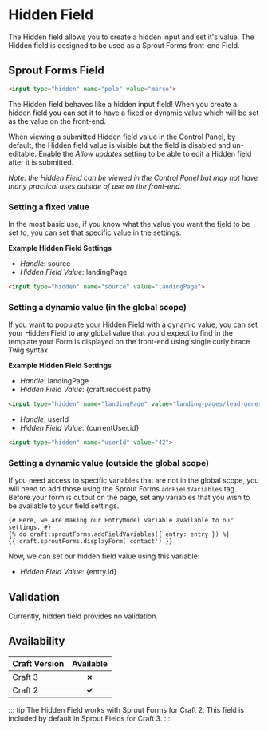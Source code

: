 # Hidden Field

The Hidden field allows you to create a hidden input and set it's value. The Hidden field is designed to be used as a Sprout Forms front-end Field.

## Sprout Forms Field

``` html
<input type="hidden" name="polo" value="marco">
```

The Hidden field behaves like a hidden input field!  When you create a hidden field you can set it to have a fixed or dynamic value which will be set as the value on the front-end.

When viewing a submitted Hidden field value in the Control Panel, by default, the Hidden field value is visible but the field is disabled and un-editable. Enable the _Allow updates_ setting to be able to edit a Hidden field after it is submitted.

_Note: the Hidden Field can be viewed in the Control Panel but may not have many practical uses outside of use on the front-end._

### Setting a fixed value

In the most basic use, if you know what the value you want the field to be set to, you can set that specific value in the settings.

**Example Hidden Field Settings**

- _Handle_: source
- _Hidden Field Value_: landingPage

``` html
<input type="hidden" name="source" value="landingPage">
```

### Setting a dynamic value (in the global scope)

If you want to populate your Hidden Field with a dynamic value, you can set your Hidden Field to any global value that you'd expect to find in the template your Form is displayed on the front-end using single curly brace Twig syntax.

**Example Hidden Field Settings**

- _Handle_: landingPage
- _Hidden Field Value_: {craft.request.path}

``` html
<input type="hidden" name="landingPage" value="landing-pages/lead-generation-form">
```

- _Handle_: userId
- _Hidden Field Value_: {currentUser.id}

``` html
<input type="hidden" name="userId" value="42">
```

### Setting a dynamic value (outside the global scope)

If you need access to specific variables that are not in the global scope, you will need to add those using the Sprout Forms `addFieldVariables` tag. Before your form is output on the page, set any variables that you wish to be available to your field settings.

``` twig
{# Here, we are making our EntryModel variable available to our settings. #}
{% do craft.sproutForms.addFieldVariables({ entry: entry }) %}
{{ craft.sproutForms.displayForm('contact') }}
```

Now, we can set our hidden field value using this variable:

- _Hidden Field Value_: {entry.id}

## Validation

Currently, hidden field provides no validation.

## Availability

| Craft Version | Available |
|:------------- |:---------:|
| Craft 3       | **✗** |
| Craft 2       | **✓** |

::: tip
The Hidden Field works with Sprout Forms for Craft 2. This field is included by default in Sprout Fields for Craft 3.
:::